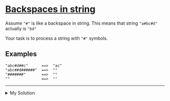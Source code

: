 # [Backspaces in string](https://www.codewars.com/kata/5727bb0fe81185ae62000ae3)

Assume `"#"` is like a backspace in string. This means that string `"a#bc#d"` actually is `"bd"`

Your task is to process a string with `"#"` symbols.

## Examples

    "abc#d##c"      ==>  "ac"
    "abc##d######"  ==>  ""
    "#######"       ==>  ""
    ""              ==>  ""

---

<details><summary>My Solution</summary>

```js
function cleanString(s) {
  let result = [];
  for (let i = 0; i < s.length; i++) {
    s[i] === "#" ? result.pop() : result.push(s[i]);
  }

  return result.join("");
}
```

</details>

